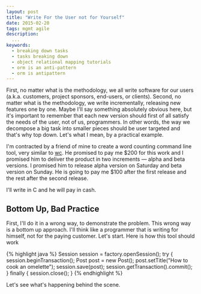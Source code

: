 ```yaml
---
layout: post
title: "Write For the User not for Yourself"
date: 2015-02-20
tags: mgmt agile
description:
  ...
keywords:
  - breaking down tasks
  - tasks breaking down
  - object relational mapping tutorials
  - orm is an anti-pattern
  - orm is antipattern
---
```


First, no matter what is the methodology, we all write software for our
users (a.k.a. customers, project sponsors, end-users, or clients). Second,
no matter what is the methodology, we write incrementally, releasing
new features one by one. Maybe I'll say something absolutely obvious here,
but it's important to remember that each new version should first of all satisfy
the needs of the user, not of us, programmers. In other words, the way
we decompose a big task into smaller pieces should be user targeted and that's
why top down. Let's what I mean, by a practical example.

<!--more-->

I'm contracted by a friend of mine to create a word counting command line
tool, very similar to [wc](http://en.wikipedia.org/wiki/Wc_%28Unix%29). He
promised to pay me $200 for this work and I promised him to deliver the
product in two increments &mdash; alpha and beta versions. I promised him
to release alpha version on Saturday and beta version on Sunday. He is
going to pay me $100 after the first release and the rest after the second release.

I'll write in C and he will pay in cash.

## Bottom Up, Bad Practice

First, I'll do it in a wrong way, to demonstrate the problem. This wrong way
is a bottom up approach. I'll think like a programmer that is writing
for himself, not for the paying customer. Let's start. Here is how this
tool should work

{% highlight java %}
Session session = factory.openSession();
try {
  session.beginTransaction();
  Post post = new Post();
  post.setTitle("How to cook an omelette");
  session.save(post);
  session.getTransaction().commit();
} finally {
  session.close();
}
{% endhighlight %}

Let's see what's happening behind the scene.
